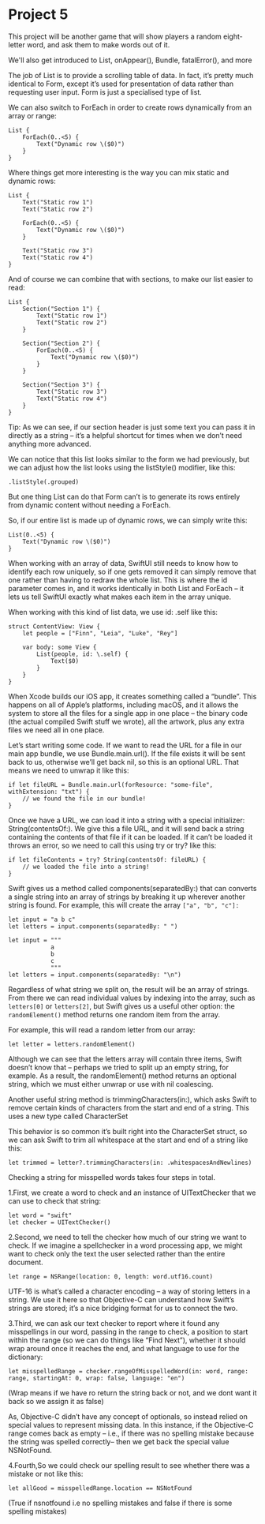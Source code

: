 # Project 5

This project will be another game that will show players a random eight-letter word, and ask them to make words out of it.

We'll also get introduced to List, onAppear(), Bundle, fatalError(), and more 

The job of List is to provide a scrolling table of data. In fact, it’s pretty much identical to Form, except it’s used for presentation of data rather than requesting user input. Form is just a specialised type of list.

We can also switch to ForEach in order to create rows dynamically from an array or range:
```
List {
    ForEach(0..<5) {
        Text("Dynamic row \($0)")
    }
}
```

Where things get more interesting is the way you can mix static and dynamic rows:
```
List {
    Text("Static row 1")
    Text("Static row 2")

    ForEach(0..<5) {
        Text("Dynamic row \($0)")
    }

    Text("Static row 3")
    Text("Static row 4")
}
```

And of course we can combine that with sections, to make our list easier to read:
```
List {
    Section("Section 1") {
        Text("Static row 1")
        Text("Static row 2")
    }

    Section("Section 2") {
        ForEach(0..<5) {
            Text("Dynamic row \($0)")
        }
    }

    Section("Section 3") {
        Text("Static row 3")
        Text("Static row 4")
    }
}
```

Tip: As we can see, if our section header is just some text you can pass it in directly as a string – it’s a helpful shortcut for times when we don’t need anything more advanced.

We can notice that this list looks similar to the form we had previously, but we can adjust how the list looks using the listStyle() modifier, like this:
```
.listStyle(.grouped)
```

But one thing List can do that Form can’t is to generate its rows entirely from dynamic content without needing a ForEach.

So, if our entire list is made up of dynamic rows, we can simply write this:
```
List(0..<5) {
    Text("Dynamic row \($0)")
}
```

When working with an array of data, SwiftUI still needs to know how to identify each row uniquely, so if one gets removed it can simply remove that one rather than having to redraw the whole list. This is where the id parameter comes in, and it works identically in both List and ForEach – it lets us tell SwiftUI exactly what makes each item in the array unique.

When working with this kind of list data, we use id: \.self like this:
```
struct ContentView: View {
    let people = ["Finn", "Leia", "Luke", "Rey"]

    var body: some View {
        List(people, id: \.self) {
            Text($0)
        }
    }
}
```

When Xcode builds our iOS app, it creates something called a “bundle”. This happens on all of Apple’s platforms, including macOS, and it allows the system to store all the files for a single app in one place – the binary code (the actual compiled Swift stuff we wrote), all the artwork, plus any extra files we need all in one place.

Let’s start writing some code. If we want to read the URL for a file in our main app bundle, we use Bundle.main.url(). If the file exists it will be sent back to us, otherwise we’ll get back nil, so this is an optional URL. That means we need to unwrap it like this:
```
if let fileURL = Bundle.main.url(forResource: "some-file", withExtension: "txt") {
    // we found the file in our bundle!
}
```
Once we have a URL, we can load it into a string with a special initializer: String(contentsOf:). We give this a file URL, and it will send back a string containing the contents of that file if it can be loaded. If it can’t be loaded it throws an error, so we need to call this using try or try? like this:
```
if let fileContents = try? String(contentsOf: fileURL) {
    // we loaded the file into a string!
}
```

Swift gives us a method called components(separatedBy:) that can converts a single string into an array of strings by breaking it up wherever another string is found. For example, this will create the array ```["a", "b", "c"]:```

```
let input = "a b c"
let letters = input.components(separatedBy: " ")

let input = """
            a
            b
            c
            """
let letters = input.components(separatedBy: "\n")
```

Regardless of what string we split on, the result will be an array of strings. From there we can read individual values by indexing into the array, such as ```letters[0]``` or ```letters[2]```, but Swift gives us a useful other option: the ```randomElement()``` method returns one random item from the array.

For example, this will read a random letter from our array:
```
let letter = letters.randomElement()
```

Although we can see that the letters array will contain three items, Swift doesn’t know that – perhaps we tried to split up an empty string, for example. As a result, the randomElement() method returns an optional string, which we must either unwrap or use with nil coalescing.

Another useful string method is trimmingCharacters(in:), which asks Swift to remove certain kinds of characters from the start and end of a string. This uses a new type called CharacterSet

This behavior is so common it’s built right into the CharacterSet struct, so we can ask Swift to trim all whitespace at the start and end of a string like this:
```
let trimmed = letter?.trimmingCharacters(in: .whitespacesAndNewlines)
```

Checking a string for misspelled words takes four steps in total. 

1.First, we create a word to check and an instance of UITextChecker that we can use to check that string:
```
let word = "swift"
let checker = UITextChecker()
```

2.Second, we need to tell the checker how much of our string we want to check. If we imagine a spellchecker in a word processing app, we might want to check only the text the user selected rather than the entire document.
```
let range = NSRange(location: 0, length: word.utf16.count)
```
UTF-16 is what’s called a character encoding – a way of storing letters in a string. We use it here so that Objective-C can understand how Swift’s strings are stored; it’s a nice bridging format for us to connect the two.

3.Third, we can ask our text checker to report where it found any misspellings in our word, passing in the range to check, a position to start within the range (so we can do things like “Find Next”), whether it should wrap around once it reaches the end, and what language to use for the dictionary:
```
let misspelledRange = checker.rangeOfMisspelledWord(in: word, range: range, startingAt: 0, wrap: false, language: "en")
```
(Wrap means if we have ro return the string back or not, and we dont want it back so we assign it as false)

As, Objective-C didn’t have any concept of optionals, so instead relied on special values to represent missing data.
In this instance, if the Objective-C range comes back as empty – i.e., if there was no spelling mistake because the string was spelled correctly– then we get back the special value NSNotFound.

4.Fourth,So we could check our spelling result to see whether there was a mistake or not like this:
```
let allGood = misspelledRange.location == NSNotFound
```
(True if nsnotfound i.e no spelling mistakes and false if there is some spelling mistakes)

